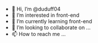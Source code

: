 - 👋 Hi, I’m @duduff04
- 👀 I’m interested in front-end
- 🌱 I’m currently learning front-end
- 💞️ I’m looking to collaborate on ...
- 📫 How to reach me ...

<!---
duduff04/duduff04 is a ✨ special ✨ repository because its `README.md` (this file) appears on your GitHub profile.
You can click the Preview link to take a look at your changes.
--->
